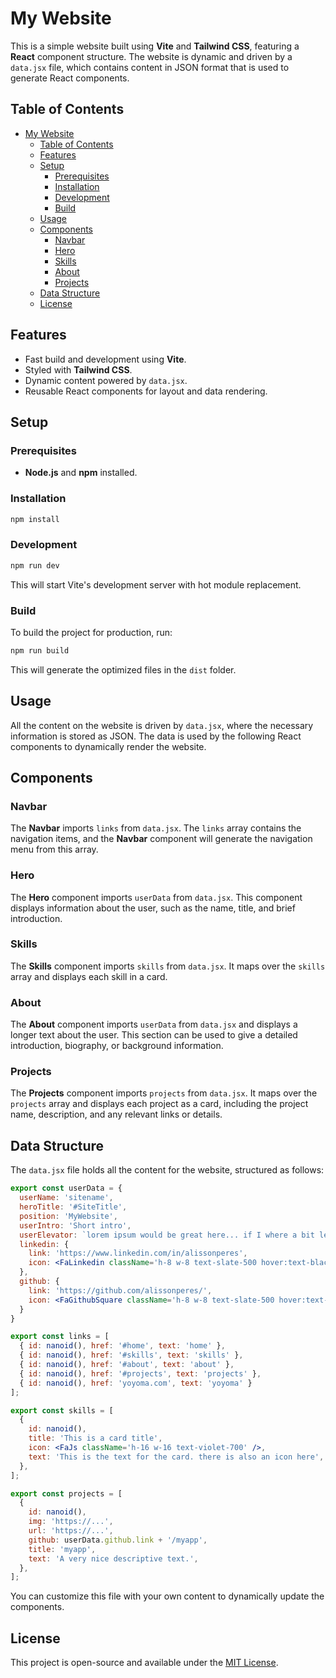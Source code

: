 # My Website

This is a simple website built using **Vite** and **Tailwind CSS**, featuring a **React** component structure. The website is dynamic and driven by a `data.jsx` file, which contains content in JSON format that is used to generate React components.

## Table of Contents

- [My Website](#my-website)
  - [Table of Contents](#table-of-contents)
  - [Features](#features)
  - [Setup](#setup)
    - [Prerequisites](#prerequisites)
    - [Installation](#installation)
    - [Development](#development)
    - [Build](#build)
  - [Usage](#usage)
  - [Components](#components)
    - [Navbar](#navbar)
    - [Hero](#hero)
    - [Skills](#skills)
    - [About](#about)
    - [Projects](#projects)
  - [Data Structure](#data-structure)
  - [License](#license)

## Features

- Fast build and development using **Vite**.
- Styled with **Tailwind CSS**.
- Dynamic content powered by `data.jsx`.
- Reusable React components for layout and data rendering.

## Setup

### Prerequisites

- **Node.js** and **npm** installed.

### Installation

```bash
npm install
```

### Development

```bash
npm run dev
```

This will start Vite's development server with hot module replacement.

### Build

To build the project for production, run:

```bash
npm run build
```

This will generate the optimized files in the `dist` folder.

## Usage

All the content on the website is driven by `data.jsx`, where the necessary information is stored as JSON. The data is used by the following React components to dynamically render the website.

## Components

### Navbar

The **Navbar** imports `links` from `data.jsx`. The `links` array contains the navigation items, and the **Navbar** component will generate the navigation menu from this array.

### Hero

The **Hero** component imports `userData` from `data.jsx`. This component displays information about the user, such as the name, title, and brief introduction.

### Skills

The **Skills** component imports `skills` from `data.jsx`. It maps over the `skills` array and displays each skill in a card.

### About

The **About** component imports `userData` from `data.jsx` and displays a longer text about the user. This section can be used to give a detailed introduction, biography, or background information.

### Projects

The **Projects** component imports `projects` from `data.jsx`. It maps over the `projects` array and displays each project as a card, including the project name, description, and any relevant links or details.

## Data Structure

The `data.jsx` file holds all the content for the website, structured as follows:

```jsx
export const userData = {
  userName: 'sitename',
  heroTitle: '#SiteTitle',
  position: 'MyWebsite',
  userIntro: 'Short intro',
  userElevator: `lorem ipsum would be great here... if I where a bit less lazy`,
  linkedin: {
    link: 'https://www.linkedin.com/in/alissonperes',
    icon: <FaLinkedin className='h-8 w-8 text-slate-500 hover:text-black duration-300' />
  },
  github: {
    link: 'https://github.com/alissonperes/',
    icon: <FaGithubSquare className='h-8 w-8 text-slate-500 hover:text-black duration-300' />
  }
}

export const links = [
  { id: nanoid(), href: '#home', text: 'home' },
  { id: nanoid(), href: '#skills', text: 'skills' },
  { id: nanoid(), href: '#about', text: 'about' },
  { id: nanoid(), href: '#projects', text: 'projects' },
  { id: nanoid(), href: 'yoyoma.com', text: 'yoyoma' }
];

export const skills = [
  {
    id: nanoid(),
    title: 'This is a card title',
    icon: <FaJs className='h-16 w-16 text-violet-700' />,
    text: 'This is the text for the card. there is also an icon here',
  },
];

export const projects = [
  {
    id: nanoid(),
    img: 'https://...',
    url: 'https://...',
    github: userData.github.link + '/myapp',
    title: 'myapp',
    text: 'A very nice descriptive text.',
  },
];

```

You can customize this file with your own content to dynamically update the components.

## License

This project is open-source and available under the [MIT License](LICENSE).

